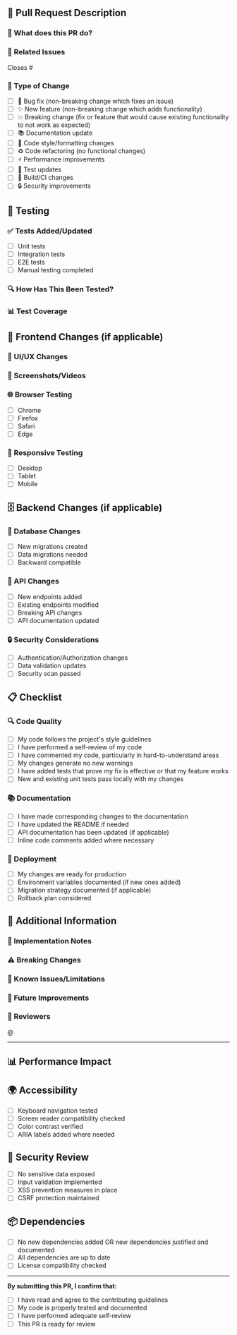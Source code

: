 ## 📝 Pull Request Description

### 🎯 What does this PR do?
<!-- Provide a brief description of the changes -->

### 🔗 Related Issues
<!-- Link to related issues -->
Closes #<!-- issue number -->

### 🔄 Type of Change
<!-- Mark with an `x` all that apply -->
- [ ] 🐛 Bug fix (non-breaking change which fixes an issue)
- [ ] ✨ New feature (non-breaking change which adds functionality)
- [ ] 💥 Breaking change (fix or feature that would cause existing functionality to not work as expected)
- [ ] 📚 Documentation update
- [ ] 🎨 Code style/formatting changes
- [ ] ♻️ Code refactoring (no functional changes)
- [ ] ⚡ Performance improvements
- [ ] 🧪 Test updates
- [ ] 🔧 Build/CI changes
- [ ] 🔒 Security improvements

## 🧪 Testing

### ✅ Tests Added/Updated
<!-- Describe any tests that were added or updated -->
- [ ] Unit tests
- [ ] Integration tests
- [ ] E2E tests
- [ ] Manual testing completed

### 🔍 How Has This Been Tested?
<!-- Describe how you tested your changes -->

### 📊 Test Coverage
<!-- If applicable, mention test coverage changes -->

## 📱 Frontend Changes (if applicable)

### 🎨 UI/UX Changes
<!-- Describe any visual changes -->

### 📸 Screenshots/Videos
<!-- Add screenshots or videos demonstrating the changes -->

### 🌐 Browser Testing
<!-- Mark browsers where you've tested -->
- [ ] Chrome
- [ ] Firefox  
- [ ] Safari
- [ ] Edge

### 📱 Responsive Testing
<!-- Mark devices/breakpoints tested -->
- [ ] Desktop
- [ ] Tablet
- [ ] Mobile

## 🗄️ Backend Changes (if applicable)

### 🔄 Database Changes
<!-- Describe any database schema changes -->
- [ ] New migrations created
- [ ] Data migrations needed
- [ ] Backward compatible

### 🔌 API Changes
<!-- Describe any API changes -->
- [ ] New endpoints added
- [ ] Existing endpoints modified
- [ ] Breaking API changes
- [ ] API documentation updated

### 🔒 Security Considerations
<!-- Describe any security implications -->
- [ ] Authentication/Authorization changes
- [ ] Data validation updates
- [ ] Security scan passed

## 📋 Checklist

### 🔍 Code Quality
- [ ] My code follows the project's style guidelines
- [ ] I have performed a self-review of my code
- [ ] I have commented my code, particularly in hard-to-understand areas
- [ ] My changes generate no new warnings
- [ ] I have added tests that prove my fix is effective or that my feature works
- [ ] New and existing unit tests pass locally with my changes

### 📚 Documentation
- [ ] I have made corresponding changes to the documentation
- [ ] I have updated the README if needed
- [ ] API documentation has been updated (if applicable)
- [ ] Inline code comments added where necessary

### 🚀 Deployment
- [ ] My changes are ready for production
- [ ] Environment variables documented (if new ones added)
- [ ] Migration strategy documented (if applicable)
- [ ] Rollback plan considered

## 🔗 Additional Information

### 📝 Implementation Notes
<!-- Any additional notes about the implementation -->

### ⚠️ Breaking Changes
<!-- Describe any breaking changes and migration path -->

### 🚧 Known Issues/Limitations
<!-- List any known issues or limitations -->

### 🔮 Future Improvements
<!-- Suggestions for future improvements -->

### 👥 Reviewers
<!-- Tag specific reviewers if needed -->
@<!-- username -->

---

## 📊 Performance Impact
<!-- Describe any performance implications -->

## 🌍 Accessibility
<!-- Describe accessibility considerations -->
- [ ] Keyboard navigation tested
- [ ] Screen reader compatibility checked
- [ ] Color contrast verified
- [ ] ARIA labels added where needed

## 🔐 Security Review
- [ ] No sensitive data exposed
- [ ] Input validation implemented
- [ ] XSS prevention measures in place
- [ ] CSRF protection maintained

## 📦 Dependencies
- [ ] No new dependencies added OR new dependencies justified and documented
- [ ] All dependencies are up to date
- [ ] License compatibility checked

---

**By submitting this PR, I confirm that:**
- [ ] I have read and agree to the contributing guidelines
- [ ] My code is properly tested and documented
- [ ] I have performed adequate self-review
- [ ] This PR is ready for review